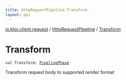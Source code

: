```yaml
---
title: HttpRequestPipeline.Transform - 
layout: api
---
```


<div class='api-docs-breadcrumbs'><a href="../index.html">io.ktor.client.request</a> / <a href="index.html">HttpRequestPipeline</a> / <a href="./-transform.html">Transform</a></div>

# Transform

<div class="signature"><code><span class="keyword">val </span><span class="identifier">Transform</span><span class="symbol">: </span><a href="../../io.ktor.util.pipeline/-pipeline-phase/index.html"><span class="identifier">PipelinePhase</span></a></code></div>

Transform request body to supported render format

